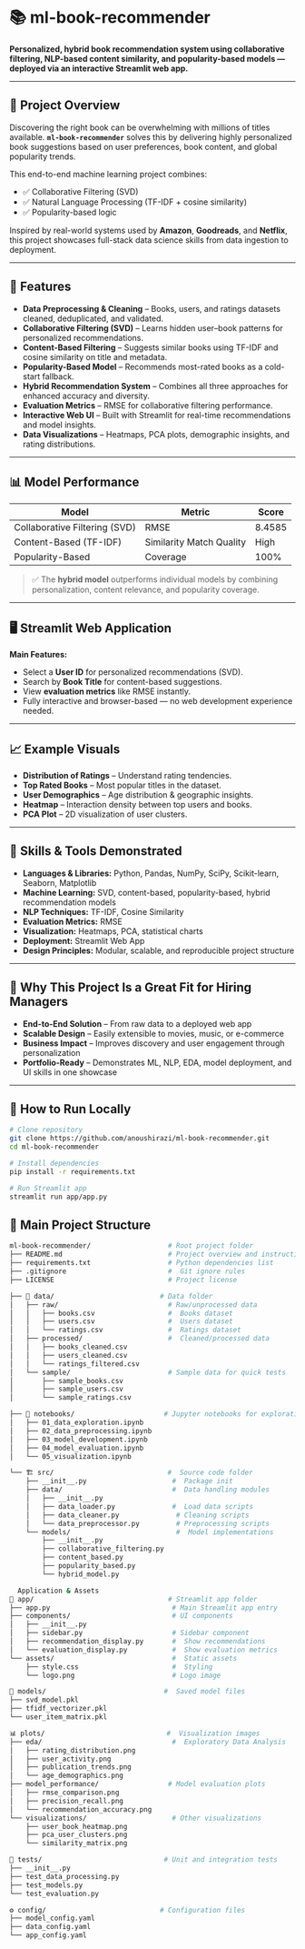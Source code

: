 # 📚 ml-book-recommender

**Personalized, hybrid book recommendation system using collaborative filtering, NLP-based content similarity, and popularity-based models — deployed via an interactive Streamlit web app.**

---

## 📘 Project Overview

Discovering the right book can be overwhelming with millions of titles available. **`ml-book-recommender`** solves this by delivering highly personalized book suggestions based on user preferences, book content, and global popularity trends.

This end-to-end machine learning project combines:

- ✅ Collaborative Filtering (SVD)
- ✅ Natural Language Processing (TF-IDF + cosine similarity)
- ✅ Popularity-based logic

Inspired by real-world systems used by **Amazon**, **Goodreads**, and **Netflix**, this project showcases full-stack data science skills from data ingestion to deployment.

---

## 🔧 Features

- **Data Preprocessing & Cleaning** – Books, users, and ratings datasets cleaned, deduplicated, and validated.
- **Collaborative Filtering (SVD)** – Learns hidden user–book patterns for personalized recommendations.
- **Content-Based Filtering** – Suggests similar books using TF-IDF and cosine similarity on title and metadata.
- **Popularity-Based Model** – Recommends most-rated books as a cold-start fallback.
- **Hybrid Recommendation System** – Combines all three approaches for enhanced accuracy and diversity.
- **Evaluation Metrics** – RMSE for collaborative filtering performance.
- **Interactive Web UI** – Built with Streamlit for real-time recommendations and model insights.
- **Data Visualizations** – Heatmaps, PCA plots, demographic insights, and rating distributions.

---

## 📊 Model Performance

| Model                         | Metric                  | Score     |
|------------------------------|-------------------------|-----------|
| Collaborative Filtering (SVD) | RMSE                    | 8.4585    |
| Content-Based (TF-IDF)        | Similarity Match Quality| High      |
| Popularity-Based              | Coverage                | 100%      |

> ✅ The **hybrid model** outperforms individual models by combining personalization, content relevance, and popularity coverage.

---

## 🖥 Streamlit Web Application

**Main Features:**

- Select a **User ID** for personalized recommendations (SVD).
- Search by **Book Title** for content-based suggestions.
- View **evaluation metrics** like RMSE instantly.
- Fully interactive and browser-based — no web development experience needed.

---

## 📈 Example Visuals

- **Distribution of Ratings** – Understand rating tendencies.
- **Top Rated Books** – Most popular titles in the dataset.
- **User Demographics** – Age distribution & geographic insights.
- **Heatmap** – Interaction density between top users and books.
- **PCA Plot** – 2D visualization of user clusters.

---

## 🧠 Skills & Tools Demonstrated

- **Languages & Libraries:** Python, Pandas, NumPy, SciPy, Scikit-learn, Seaborn, Matplotlib  
- **Machine Learning:** SVD, content-based, popularity-based, hybrid recommendation models  
- **NLP Techniques:** TF-IDF, Cosine Similarity  
- **Evaluation Metrics:** RMSE  
- **Visualization:** Heatmaps, PCA, statistical charts  
- **Deployment:** Streamlit Web App  
- **Design Principles:** Modular, scalable, and reproducible project structure  

---

## 🎯 Why This Project Is a Great Fit for Hiring Managers

- **End-to-End Solution** – From raw data to a deployed web app  
- **Scalable Design** – Easily extensible to movies, music, or e-commerce  
- **Business Impact** – Improves discovery and user engagement through personalization  
- **Portfolio-Ready** – Demonstrates ML, NLP, EDA, model deployment, and UI skills in one showcase  

---


## 🚀 How to Run Locally

```bash
# Clone repository
git clone https://github.com/anoushirazi/ml-book-recommender.git
cd ml-book-recommender

# Install dependencies
pip install -r requirements.txt

# Run Streamlit app
streamlit run app/app.py

```

## 📂 Main Project Structure

```bash
ml-book-recommender/                   # Root project folder 
├── README.md                          # Project overview and instructions 
├── requirements.txt                   # Python dependencies list 
├── .gitignore                         #  Git ignore rules 
├── LICENSE                            # Project license 

├── 📁 data/                          # Data folder 
│   ├── raw/                           # Raw/unprocessed data 
│   │   ├── books.csv                  #  Books dataset 
│   │   ├── users.csv                  #  Users dataset 
│   │   └── ratings.csv                #  Ratings dataset
│   ├── processed/                     #  Cleaned/processed data 
│   │   ├── books_cleaned.csv   
│   │   ├── users_cleaned.csv    
│   │   └── ratings_filtered.csv  
│   └── sample/                        # Sample data for quick tests
│       ├── sample_books.csv      
│       ├── sample_users.csv     
│       └── sample_ratings.csv   

├── 📓 notebooks/                      # Jupyter notebooks for exploration & modeling 
│   ├── 01_data_exploration.ipynb   
│   ├── 02_data_preprocessing.ipynb  
│   ├── 03_model_development.ipynb   
│   ├── 04_model_evaluation.ipynb    
│   └── 05_visualization.ipynb       

└── 🏗️ src/                            #  Source code folder
    ├── __init__.py                     #  Package init 
    ├── data/                           #  Data handling modules 
    │   ├── __init__.py        
    │   ├── data_loader.py              #  Load data scripts 
    │   ├── data_cleaner.py              # Cleaning scripts 
    │   └── data_preprocessor.py         # Preprocessing scripts
    └── models/                          #  Model implementations 
        ├── __init__.py        
        ├── collaborative_filtering.py  
        ├── content_based.py    
        ├── popularity_based.py 
        └── hybrid_model.py     

  Application & Assets 
📱 app/                                 # Streamlit app folder 
├── app.py                              # Main Streamlit app entry
├── components/                         # UI components 
│   ├── __init__.py             
│   ├── sidebar.py                      # Sidebar component 
│   ├── recommendation_display.py       #  Show recommendations 
│   └── evaluation_display.py           #  Show evaluation metrics 
└── assets/                             #  Static assets 
    ├── style.css                       #  Styling 
    └── logo.png                        # Logo image 

🤖 models/                             #  Saved model files 
├── svd_model.pkl              
├── tfidf_vectorizer.pkl       
└── user_item_matrix.pkl       

📊 plots/                              #  Visualization images
├── eda/                                #  Exploratory Data Analysis 
│   ├── rating_distribution.png
│   ├── user_activity.png      
│   ├── publication_trends.png 
│   └── age_demographics.png   
├── model_performance/                 # Model evaluation plots 
│   ├── rmse_comparison.png    
│   ├── precision_recall.png   
│   └── recommendation_accuracy.png
└── visualizations/                     # Other visualizations 
    ├── user_book_heatmap.png  
    ├── pca_user_clusters.png  
    └── similarity_matrix.png  

🧪 tests/                              # Unit and integration tests
├── __init__.py               
├── test_data_processing.py   
├── test_models.py            
└── test_evaluation.py        

⚙️ config/                            # Configuration files 
├── model_config.yaml          
├── data_config.yaml           
└── app_config.yaml            
